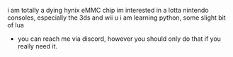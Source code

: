i am totally a dying hynix eMMC chip
im interested in a lotta nintendo consoles, especially the 3ds and wii u
i am learning python, some slight bit of lua
- you can reach me via discord, however you should only do that if you really need it. 

